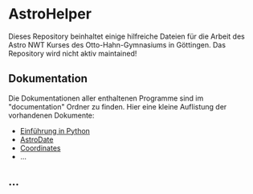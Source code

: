 # AstroHelper
Dieses Repository beinhaltet einige hilfreiche Dateien
für die Arbeit des Astro NWT Kurses des Otto-Hahn-Gymnasiums in Göttingen.
Das Repository wird nicht aktiv maintained!

## Dokumentation
Die Dokumentationen aller enthaltenen Programme sind im "documentation" Ordner zu finden.
Hier eine kleine Auflistung der vorhandenen Dokumente:

- [Einführung in Python](./documentation/introduction.md)
- [AstroDate](./documentation/astrodate.md)
- [Coordinates](./documentation/coordinates.md)
- ...

## ...
